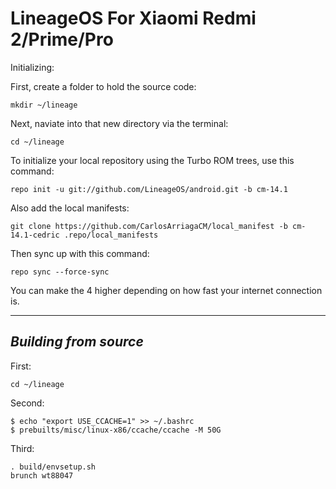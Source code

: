 LineageOS For Xiaomi Redmi 2/Prime/Pro
======================================

Initializing:

First, create a folder to hold the source code: 

	mkdir ~/lineage

Next, naviate into that new directory via the terminal:

	cd ~/lineage

To initialize your local repository using the Turbo ROM trees, use this command:

	repo init -u git://github.com/LineageOS/android.git -b cm-14.1

Also add the local manifests:

	git clone https://github.com/CarlosArriagaCM/local_manifest -b cm-14.1-cedric .repo/local_manifests

Then sync up with this command:

	repo sync --force-sync
	
You can make the 4 higher depending on how fast your internet connection is. 

-------------
 
_Building from source_
---------------

First:

	cd ~/lineage

Second:

	$ echo "export USE_CCACHE=1" >> ~/.bashrc
	$ prebuilts/misc/linux-x86/ccache/ccache -M 50G

Third:

	. build/envsetup.sh
	brunch wt88047
